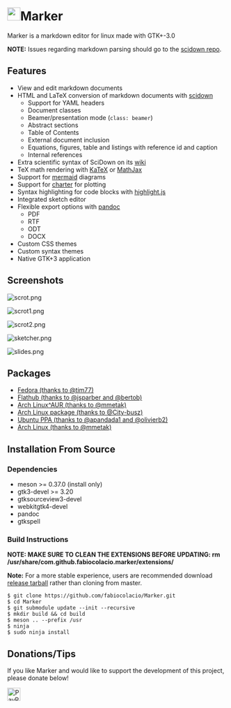 # <img width="30" src="data/com.github.fabiocolacio.marker.svg"/>Marker

Marker is a markdown editor for linux made with GTK+-3.0

**NOTE:** Issues regarding markdown parsing should go to the [scidown repo](https://github.com/mandarancio/scidown).

## Features

* View and edit markdown documents
* HTML and LaTeX conversion of markdown documents with [scidown](https://github.com/Mandarancio/scidown/)
  * Support for YAML headers
  * Document classes
  * Beamer/presentation mode (`class: beamer`)
  * Abstract sections
  * Table of Contents
  * External document inclusion
  * Equations, figures, table and listings with reference id and caption
  * Internal references
* Extra scientific syntax of SciDown on its [wiki](https://github.com/Mandarancio/scidown/wiki/)
* TeX math rendering with [KaTeX](https://khan.github.io/KaTeX/) or [MathJax](mathjax.org/)
* Support for [mermaid](https://mermaidjs.github.io/) diagrams
* Support for [charter](https://github.com/Mandarancio/charter/) for plotting
* Syntax highlighting for code blocks with [highlight.js](https://highlightjs.org/)
* Integrated sketch editor
* Flexible export options with [pandoc](https://pandoc.org/)
  * PDF
  * RTF
  * ODT
  * DOCX
* Custom CSS themes
* Custom syntax themes
* Native GTK+3 application

## Screenshots

![scrot.png](help/C/figures/scrot.png)

![scrot1.png](help/C/figures/scrot1.png)

![scrot2.png](help/C/figures/scrot2.png)

![sketcher.png](help/C/figures/sketcher.png)

![slides.png](help/C/figures/slides.png)

## Packages

* [Fedora (thanks to @tim77)](https://src.fedoraproject.org/rpms/marker)
* [Flathub (thanks to @jsparber and @bertob)](https://flathub.org/apps/details/com.github.fabiocolacio.marker)
* [Arch Linux^AUR (thanks to @mmetak)](https://aur.archlinux.org/packages/marker-git/)
* [Arch Linux package (thanks to @City-busz)](https://www.archlinux.org/packages/community/x86_64/marker/)
* [Ubuntu PPA (thanks to @apandada1 and @olivierb2)](https://launchpad.net/~apandada1/+archive/ubuntu/marker)
* [Arch Linux (thanks to @mmetak)](https://aur.archlinux.org/packages/marker-git/)


## Installation From Source

### Dependencies

* meson >= 0.37.0 (install only)
* gtk3-devel >= 3.20
* gtksourceview3-devel
* webkitgtk4-devel
* pandoc
* gtkspell

### Build Instructions

**NOTE: MAKE SURE TO CLEAN THE EXTENSIONS BEFORE UPDATING: rm /usr/share/com.github.fabiocolacio.marker/extensions/**

**Note:** For a more stable experience, users are recommended download
[release tarball](https://github.com/fabiocolacio/Marker/releases) rather
than cloning from master.

```
$ git clone https://github.com/fabiocolacio/Marker.git
$ cd Marker
$ git submodule update --init --recursive
$ mkdir build && cd build
$ meson .. --prefix /usr
$ ninja
$ sudo ninja install
```

## Donations/Tips

If you like Marker and would like to support the development of this project, please donate below!

[<img height="30" src="donate.png" alt="PayPal"/>](https://www.paypal.me/fabiocolacio)

